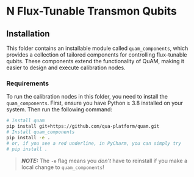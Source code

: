 # N Flux-Tunable Transmon Qubits
## Installation
This folder contains an installable module called `quam_components`, which provides a collection of tailored components for controlling flux-tunable qubits. These components extend the functionality of QuAM, making it easier to design and execute calibration nodes.

### Requirements
To run the calibration nodes in this folder, you need to install the `quam_components`. First, ensure you have Python ≥ 3.8 installed on your system.
Then run the following command:

```sh
# Install quam
pip install git+https://github.com/qua-platform/quam.git
# Install quam_components
pip install -e .  
# or, if you see a red underline, in PyCharm, you can simply try
# pip install .
```
> **_NOTE:_**  The `-e` flag means you *don't* have to reinstall if you make a local change to `quam_components`! 